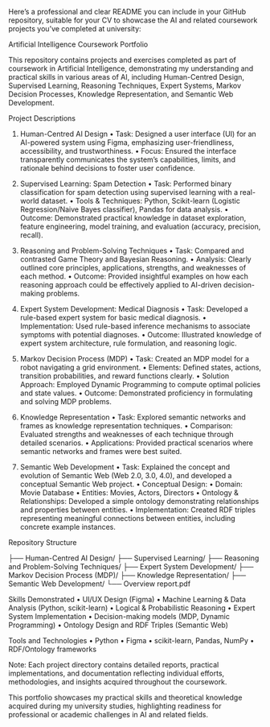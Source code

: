 Here’s a professional and clear README you can include in your GitHub repository, suitable for your CV to showcase the AI and related coursework projects you’ve completed at university:

Artificial Intelligence Coursework Portfolio

This repository contains projects and exercises completed as part of coursework in Artificial Intelligence, demonstrating my understanding and practical skills in various areas of AI, including Human-Centred Design, Supervised Learning, Reasoning Techniques, Expert Systems, Markov Decision Processes, Knowledge Representation, and Semantic Web Development.

Project Descriptions

1. Human-Centred AI Design
	•	Task: Designed a user interface (UI) for an AI-powered system using Figma, emphasizing user-friendliness, accessibility, and trustworthiness.
	•	Focus: Ensured the interface transparently communicates the system’s capabilities, limits, and rationale behind decisions to foster user confidence.

2. Supervised Learning: Spam Detection
	•	Task: Performed binary classification for spam detection using supervised learning with a real-world dataset.
	•	Tools & Techniques: Python, Scikit-learn (Logistic Regression/Naive Bayes classifier), Pandas for data analysis.
	•	Outcome: Demonstrated practical knowledge in dataset exploration, feature engineering, model training, and evaluation (accuracy, precision, recall).

3. Reasoning and Problem-Solving Techniques
	•	Task: Compared and contrasted Game Theory and Bayesian Reasoning.
	•	Analysis: Clearly outlined core principles, applications, strengths, and weaknesses of each method.
	•	Outcome: Provided insightful examples on how each reasoning approach could be effectively applied to AI-driven decision-making problems.

4. Expert System Development: Medical Diagnosis
	•	Task: Developed a rule-based expert system for basic medical diagnosis.
	•	Implementation: Used rule-based inference mechanisms to associate symptoms with potential diagnoses.
	•	Outcome: Illustrated knowledge of expert system architecture, rule formulation, and reasoning logic.

5. Markov Decision Process (MDP)
	•	Task: Created an MDP model for a robot navigating a grid environment.
	•	Elements: Defined states, actions, transition probabilities, and reward functions clearly.
	•	Solution Approach: Employed Dynamic Programming to compute optimal policies and state values.
	•	Outcome: Demonstrated proficiency in formulating and solving MDP problems.

6. Knowledge Representation
	•	Task: Explored semantic networks and frames as knowledge representation techniques.
	•	Comparison: Evaluated strengths and weaknesses of each technique through detailed scenarios.
	•	Applications: Provided practical scenarios where semantic networks and frames were best suited.

7. Semantic Web Development
	•	Task: Explained the concept and evolution of Semantic Web (Web 2.0, 3.0, 4.0), and developed a conceptual Semantic Web project.
	•	Conceptual Design:
	•	Domain: Movie Database
	•	Entities: Movies, Actors, Directors
	•	Ontology & Relationships: Developed a simple ontology demonstrating relationships and properties between entities.
	•	Implementation: Created RDF triples representing meaningful connections between entities, including concrete example instances.

Repository Structure

├── Human-Centred AI Design/
├── Supervised Learning/
├── Reasoning and Problem-Solving Techniques/
├── Expert System Development/
├── Markov Decision Process (MDP)/
├── Knowledge Representation/
├── Semantic Web Development/
└── Overview report.pdf

Skills Demonstrated
	•	UI/UX Design (Figma)
	•	Machine Learning & Data Analysis (Python, scikit-learn)
	•	Logical & Probabilistic Reasoning
	•	Expert System Implementation
	•	Decision-making models (MDP, Dynamic Programming)
	•	Ontology Design and RDF Triples (Semantic Web)

Tools and Technologies
	•	Python
	•	Figma
	•	scikit-learn, Pandas, NumPy
	•	RDF/Ontology frameworks

Note: Each project directory contains detailed reports, practical implementations, and documentation reflecting individual efforts, methodologies, and insights acquired throughout the coursework.

This portfolio showcases my practical skills and theoretical knowledge acquired during my university studies, highlighting readiness for professional or academic challenges in AI and related fields.
